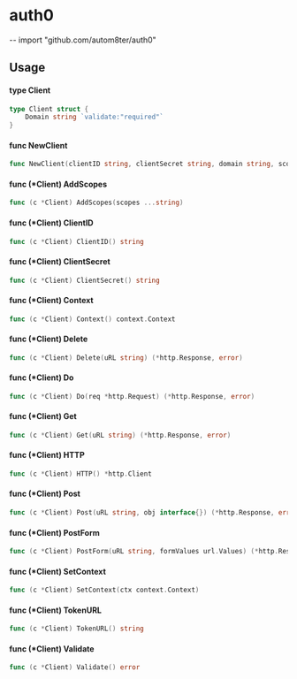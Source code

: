 # auth0
--
    import "github.com/autom8ter/auth0"


## Usage

#### type Client

```go
type Client struct {
	Domain string `validate:"required"`
}
```


#### func  NewClient

```go
func NewClient(clientID string, clientSecret string, domain string, scopes []string) *Client
```

#### func (*Client) AddScopes

```go
func (c *Client) AddScopes(scopes ...string)
```

#### func (*Client) ClientID

```go
func (c *Client) ClientID() string
```

#### func (*Client) ClientSecret

```go
func (c *Client) ClientSecret() string
```

#### func (*Client) Context

```go
func (c *Client) Context() context.Context
```

#### func (*Client) Delete

```go
func (c *Client) Delete(uRL string) (*http.Response, error)
```

#### func (*Client) Do

```go
func (c *Client) Do(req *http.Request) (*http.Response, error)
```

#### func (*Client) Get

```go
func (c *Client) Get(uRL string) (*http.Response, error)
```

#### func (*Client) HTTP

```go
func (c *Client) HTTP() *http.Client
```

#### func (*Client) Post

```go
func (c *Client) Post(uRL string, obj interface{}) (*http.Response, error)
```

#### func (*Client) PostForm

```go
func (c *Client) PostForm(uRL string, formValues url.Values) (*http.Response, error)
```

#### func (*Client) SetContext

```go
func (c *Client) SetContext(ctx context.Context)
```

#### func (*Client) TokenURL

```go
func (c *Client) TokenURL() string
```

#### func (*Client) Validate

```go
func (c *Client) Validate() error
```
